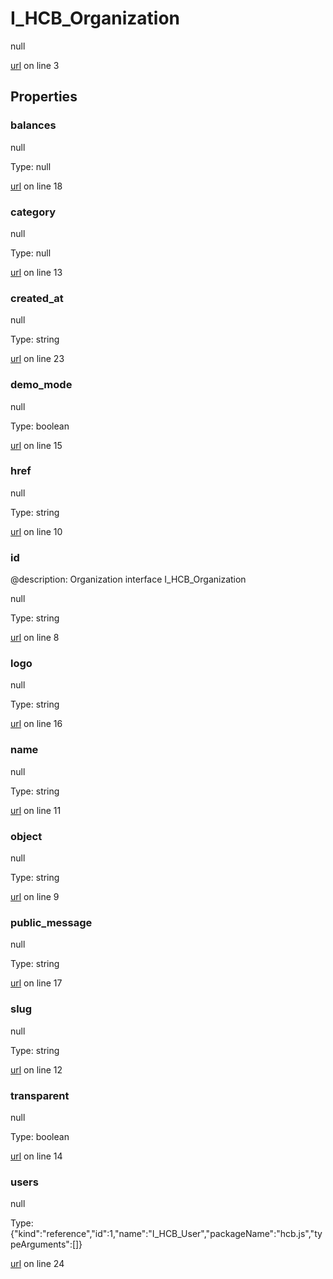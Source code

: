 # I_HCB_Organization

null 

[url](https://github.com/devramsean0/hcb.js/blob/bbd41f5/src/api_schemas/organization.ts#L3) on line 3  

## Properties
### balances

null 

Type: null  

[url](https://github.com/devramsean0/hcb.js/blob/bbd41f5/src/api_schemas/organization.ts#L18) on line 18  

### category

null 

Type: null  

[url](https://github.com/devramsean0/hcb.js/blob/bbd41f5/src/api_schemas/organization.ts#L13) on line 13  

### created_at

null 

Type: string  

[url](https://github.com/devramsean0/hcb.js/blob/bbd41f5/src/api_schemas/organization.ts#L23) on line 23  

### demo_mode

null 

Type: boolean  

[url](https://github.com/devramsean0/hcb.js/blob/bbd41f5/src/api_schemas/organization.ts#L15) on line 15  

### href

null 

Type: string  

[url](https://github.com/devramsean0/hcb.js/blob/bbd41f5/src/api_schemas/organization.ts#L10) on line 10  

### id
@description: Organization interface
 I_HCB_Organization 

null 

Type: string  

[url](https://github.com/devramsean0/hcb.js/blob/bbd41f5/src/api_schemas/organization.ts#L8) on line 8  

### logo

null 

Type: string  

[url](https://github.com/devramsean0/hcb.js/blob/bbd41f5/src/api_schemas/organization.ts#L16) on line 16  

### name

null 

Type: string  

[url](https://github.com/devramsean0/hcb.js/blob/bbd41f5/src/api_schemas/organization.ts#L11) on line 11  

### object

null 

Type: string  

[url](https://github.com/devramsean0/hcb.js/blob/bbd41f5/src/api_schemas/organization.ts#L9) on line 9  

### public_message

null 

Type: string  

[url](https://github.com/devramsean0/hcb.js/blob/bbd41f5/src/api_schemas/organization.ts#L17) on line 17  

### slug

null 

Type: string  

[url](https://github.com/devramsean0/hcb.js/blob/bbd41f5/src/api_schemas/organization.ts#L12) on line 12  

### transparent

null 

Type: boolean  

[url](https://github.com/devramsean0/hcb.js/blob/bbd41f5/src/api_schemas/organization.ts#L14) on line 14  

### users

null 

Type: {"kind":"reference","id":1,"name":"I_HCB_User","packageName":"hcb.js","typeArguments":[]}  

[url](https://github.com/devramsean0/hcb.js/blob/bbd41f5/src/api_schemas/organization.ts#L24) on line 24  
